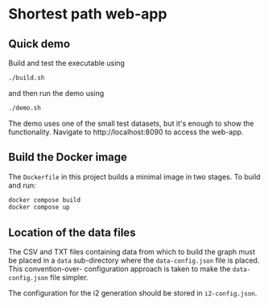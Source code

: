 # Shortest path web-app

## Quick demo

Build and test the executable using

```bash
./build.sh
```

and then run the demo using

```bash
./demo.sh
```

The demo uses one of the small test datasets, but it's enough to show the functionality. Navigate to http://localhost:8090 to access the web-app.

## Build the Docker image

The `Dockerfile` in this project builds a minimal image in two stages. To build and run:

```bash
docker compose build
docker compose up
```

## Location of the data files

The CSV and TXT files containing data from which to build the graph must be placed
in a `data` sub-directory where the `data-config.json` file is placed. This convention-over-
configuration approach is taken to make the `data-config.json` file simpler.

The configuration for the i2 generation should be stored in `i2-config.json`.
